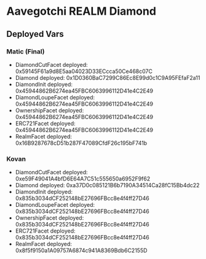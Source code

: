 # Aavegotchi REALM Diamond

## Deployed Vars

### Matic (Final)

- DiamondCutFacet deployed: 0x59145F61a9d8E5aa04023D33ECcca50Ce468c07C
- Diamond deployed: 0x1D0360BaC7299C86Ec8E99d0c1C9A95FEfaF2a11
- DiamondInit deployed: 0x45944862B6274ea45FBC6063996112D41e4C2E49
- DiamondLoupeFacet deployed: 0x45944862B6274ea45FBC6063996112D41e4C2E49
- OwnershipFacet deployed: 0x45944862B6274ea45FBC6063996112D41e4C2E49
- ERC721Facet deployed: 0x45944862B6274ea45FBC6063996112D41e4C2E49
- RealmFacet deployed: 0x16B9287678cD51b287F47089CfdF26c195bF741b

### Kovan

- DiamondCutFacet deployed: 0xe59F49041A4bfD6E64A7C51c555650a6952F9f62
- Diamond deployed: 0xa37D0c085121B6b7190A34514Ca28fC15Bb4dc22
- DiamondInit deployed: 0x835b3034dCF252148bE27696FBcc8e4f4ff27D46
- DiamondLoupeFacet deployed: 0x835b3034dCF252148bE27696FBcc8e4f4ff27D46
- OwnershipFacet deployed: 0x835b3034dCF252148bE27696FBcc8e4f4ff27D46
- ERC721Facet deployed: 0x835b3034dCF252148bE27696FBcc8e4f4ff27D46
- RealmFacet deployed: 0x8f5f9150a1A09757A6874c941A8369Bdb6C2155D
